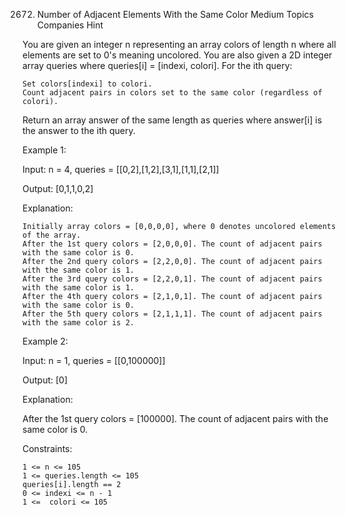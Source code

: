 2672. Number of Adjacent Elements With the Same Color
Medium
Topics
Companies
Hint

You are given an integer n representing an array colors of length n where all elements are set to 0's meaning uncolored. You are also given a 2D integer array queries where queries[i] = [indexi, colori]. For the ith query:

    Set colors[indexi] to colori.
    Count adjacent pairs in colors set to the same color (regardless of colori).

Return an array answer of the same length as queries where answer[i] is the answer to the ith query.

 

Example 1:

Input: n = 4, queries = [[0,2],[1,2],[3,1],[1,1],[2,1]]

Output: [0,1,1,0,2]

Explanation:

    Initially array colors = [0,0,0,0], where 0 denotes uncolored elements of the array.
    After the 1st query colors = [2,0,0,0]. The count of adjacent pairs with the same color is 0.
    After the 2nd query colors = [2,2,0,0]. The count of adjacent pairs with the same color is 1.
    After the 3rd query colors = [2,2,0,1]. The count of adjacent pairs with the same color is 1.
    After the 4th query colors = [2,1,0,1]. The count of adjacent pairs with the same color is 0.
    After the 5th query colors = [2,1,1,1]. The count of adjacent pairs with the same color is 2.

Example 2:

Input: n = 1, queries = [[0,100000]]

Output: [0]

Explanation:

After the 1st query colors = [100000]. The count of adjacent pairs with the same color is 0.

 

Constraints:

    1 <= n <= 105
    1 <= queries.length <= 105
    queries[i].length == 2
    0 <= indexi <= n - 1
    1 <=  colori <= 105

